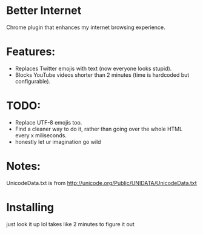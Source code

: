 # Better Internet

Chrome plugin that enhances my internet browsing experience.

# Features:
* Replaces Twitter emojis with text (now everyone looks stupid).
* Blocks YouTube videos shorter than 2 minutes (time is hardcoded but configurable).

# TODO:
* Replace UTF-8 emojis too.
* Find a cleaner way to do it, rather than going over the whole HTML every x miliseconds. 
* honestly let ur imagination go wild

# Notes:
UnicodeData.txt is from <http://unicode.org/Public/UNIDATA/UnicodeData.txt>

# Installing
just look it up lol takes like 2 minutes to figure it out

